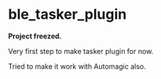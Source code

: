 # ble_tasker_plugin

__Project freezed.__

Very first step to make tasker plugin for now.

Tried to make it work with Automagic also.



